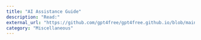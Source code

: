 ```yaml
---
title: "AI Assistance Guide"
description: "Read:"
external_url: "https://github.com/gpt4free/gpt4free.github.io/blob/main/docs/guides/help_me.md"
category: "Miscellaneous"
---
```

